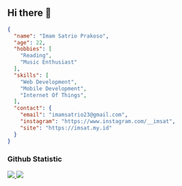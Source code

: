 ## Hi there 👋
```json
{
  "name": "Imam Satrio Prakoso",
  "age": 22,
  "hobbies": [
    "Reading",
    "Music Enthusiast"
  ],
  "skills": [
    "Web Development",
    "Mobile Development",
    "Internet Of Things",
  ],
  "contact": {
    "email": "imamsatrio23@gmail.com",
    "instagram": "https://www.instagram.com/__imsat",
    "site": "https://imsat.my.id"
  }
}

```

### Github Statistic

<p align="left">
<a href="https://github.com/imsat16">
  <img src="https://github-readme-stats-eight-theta.vercel.app/api?username=imsat16&show_icons=true&theme=greywhite&include_all_commits=true&count_private=true"/>
  <img src="https://github-readme-stats-eight-theta.vercel.app/api/top-langs/?username=imsat16&layout=compact&langs_count=8&theme=greywhite"/>
</a>
</p>

<!--
**imsat16/imsat16** is a ✨ _special_ ✨ repository because its `README.md` (this file) appears on your GitHub profile.

Here are some ideas to get you started:

- 🔭 I’m currently working on ...
- 🌱 I’m currently learning ...
- 👯 I’m looking to collaborate on ...
- 🤔 I’m looking for help with ...
- 💬 Ask me about ...
- 📫 How to reach me: ...
- 😄 Pronouns: ...
- ⚡ Fun fact: ...
-->
